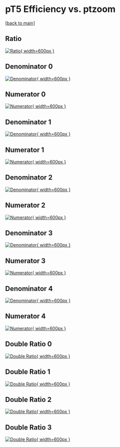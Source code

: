 # pT5 Efficiency vs. ptzoom

[[back to main](./)]



## Ratio

[![Ratio](../mtv/var/pT5_vtr_0_-1_eff_ptzoom.png){ width=600px }](../mtv/var/pT5_vtr_0_-1_eff_ptzoom.pdf)

## Denominator 0

[![Denominator](../mtv/den/pT5_vtr_0_-1_eff_ptzoom_den0.png){ width=600px }](../mtv/den/pT5_vtr_0_-1_eff_ptzoom_den0.pdf)

## Numerator 0

[![Numerator](../mtv/num/pT5_vtr_0_-1_eff_ptzoom_num0.png){ width=600px }](../mtv/num/pT5_vtr_0_-1_eff_ptzoom_num0.pdf)

## Denominator 1

[![Denominator](../mtv/den/pT5_vtr_0_-1_eff_ptzoom_den1.png){ width=600px }](../mtv/den/pT5_vtr_0_-1_eff_ptzoom_den1.pdf)

## Numerator 1

[![Numerator](../mtv/num/pT5_vtr_0_-1_eff_ptzoom_num1.png){ width=600px }](../mtv/num/pT5_vtr_0_-1_eff_ptzoom_num1.pdf)

## Denominator 2

[![Denominator](../mtv/den/pT5_vtr_0_-1_eff_ptzoom_den2.png){ width=600px }](../mtv/den/pT5_vtr_0_-1_eff_ptzoom_den2.pdf)

## Numerator 2

[![Numerator](../mtv/num/pT5_vtr_0_-1_eff_ptzoom_num2.png){ width=600px }](../mtv/num/pT5_vtr_0_-1_eff_ptzoom_num2.pdf)

## Denominator 3

[![Denominator](../mtv/den/pT5_vtr_0_-1_eff_ptzoom_den3.png){ width=600px }](../mtv/den/pT5_vtr_0_-1_eff_ptzoom_den3.pdf)

## Numerator 3

[![Numerator](../mtv/num/pT5_vtr_0_-1_eff_ptzoom_num3.png){ width=600px }](../mtv/num/pT5_vtr_0_-1_eff_ptzoom_num3.pdf)

## Denominator 4

[![Denominator](../mtv/den/pT5_vtr_0_-1_eff_ptzoom_den4.png){ width=600px }](../mtv/den/pT5_vtr_0_-1_eff_ptzoom_den4.pdf)

## Numerator 4

[![Numerator](../mtv/num/pT5_vtr_0_-1_eff_ptzoom_num4.png){ width=600px }](../mtv/num/pT5_vtr_0_-1_eff_ptzoom_num4.pdf)

## Double Ratio 0

[![Double Ratio](../mtv/ratio/pT5_vtr_0_-1_eff_ptzoom_ratio0.png){ width=600px }](../mtv/ratio/pT5_vtr_0_-1_eff_ptzoom_ratio0.pdf)

## Double Ratio 1

[![Double Ratio](../mtv/ratio/pT5_vtr_0_-1_eff_ptzoom_ratio1.png){ width=600px }](../mtv/ratio/pT5_vtr_0_-1_eff_ptzoom_ratio1.pdf)

## Double Ratio 2

[![Double Ratio](../mtv/ratio/pT5_vtr_0_-1_eff_ptzoom_ratio2.png){ width=600px }](../mtv/ratio/pT5_vtr_0_-1_eff_ptzoom_ratio2.pdf)

## Double Ratio 3

[![Double Ratio](../mtv/ratio/pT5_vtr_0_-1_eff_ptzoom_ratio3.png){ width=600px }](../mtv/ratio/pT5_vtr_0_-1_eff_ptzoom_ratio3.pdf)

